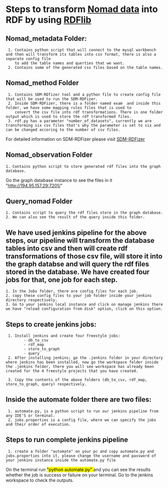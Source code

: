 # Steps to transform [Nomad data](https://nomad-lab.eu/) into RDF by using [RDFlib](https://rdflib.readthedocs.io/en/stable/)
 
   
## Nomad_metadata Folder:
     1. Contains python script that will connect to the mysql workbench and then will transform its tables into csv format, there is also a separate config file 
        to add the table names and querties that we want. 
     2. Contains some of the generated csv files based on the table names. 
     
## Nomad_method Folder
     1. Contains SDM-RDfizer tool and a python file to create config file that will be used to run the SDM-RDFizer. 
     2. Inside SDM-RDFizer, there is a folder named exam  and inside this folder, we have some mapping rules files that is used to 
        convert the csv file into rdf transformations. There is one folder output which is used to store the rdf transformed files. 
     3. rdf.py has a parameter "number_of_datasets", currently we are transforming six csv files that's why the parameter is set to six and can be changed accoring to the number of csv files.
    
 For detailed information on SDM-RDFizer please visit [SDM-RDFizer](https://github.com/SDM-TIB/SDM-RDFizer)

## Nomad_observation Folder
    1. Contains python script to store generated rdf files into the graph database. 
    
   Go the graph database instance to see the files in it "http://194.95.157.29:7201/"
    
## Query_nomad Folder
    1. Contains script to query the rdf files store in the graph database. 
    2. We can also see the result of the query inside this folder. 
    
## We have used jenkins pipeline for the above steps, our pipeline will transform the database tables into csv and then will create rdf transformations of those csv file, will store it into the graph databse and will query the rdf files stored in the database. We have created four jobs for that, one job for each step. 
    1. In the Jobs folder, there are config files for each job. 
    2. copy these config files to your job folder inside your jenkins directory respectively.
    3. Go to your jenkins local instance and click on manage jenkins there we have "reload configuration from disk" option, click on this option. 
## Steps to create jenkins jobs: 
     1. Install jenkins and create four freestyle jobs:
            - db_to_csv
            - rdf_map
            - store_to_graph
            - query 
     2. After installing jenkins; go the .jenkins folder in your directory where jenkins has been installed, now go the workspace folder inside the .jenkins folder, there you will see workspace has already been created for the 4 freestyle projects that you have created. 
     
     3. Copy the contents of the above folders (db_to_csv, rdf_map, store_to_graph, query) respectively. 
 
 ## Inside the automate folder there are two files:
     1. automate.py, is a python script to run our jenkins pipeline from any IDE'S or terminal.  
     2. jobs.properties is a config file, where we can specify the jobs and their order of execution. 
     
 ## Steps to run complete jenkins pipeline
     1. create a folder "automate" on your pc and copy automate.py and jobs.properties into it, please change the username and password of your jenkins instance inside the automate.py file 
On the terminal run <mark> "python automate.py" </mark> and you can see the results whether the job is success or failure on your terminal. Go to the jenkins workspace to check the outputs.
